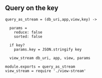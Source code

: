 Query on the key
----------------

    query_as_stream = (db_uri,app,view,key) ->

      params =
        reduce: false
        sorted: false

      if key?
        params.key = JSON.stringify key

      view_stream db_uri, app, view, params

    module.exports = query_as_stream
    view_stream = require './view-stream'
